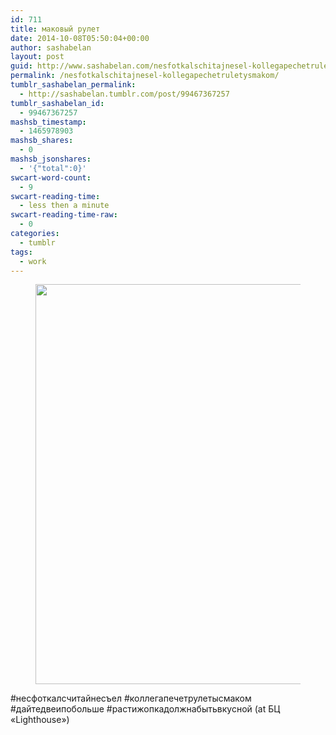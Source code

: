 ```yaml
---
id: 711
title: маковый рулет
date: 2014-10-08T05:50:04+00:00
author: sashabelan
layout: post
guid: http://www.sashabelan.com/nesfotkalschitajnesel-kollegapechetruletysmakom/
permalink: /nesfotkalschitajnesel-kollegapechetruletysmakom/
tumblr_sashabelan_permalink:
  - http://sashabelan.tumblr.com/post/99467367257
tumblr_sashabelan_id:
  - 99467367257
mashsb_timestamp:
  - 1465978903
mashsb_shares:
  - 0
mashsb_jsonshares:
  - '{"total":0}'
swcart-word-count:
  - 9
swcart-reading-time:
  - less then a minute
swcart-reading-time-raw:
  - 0
categories:
  - tumblr
tags:
  - work
---
```

<div id='gallery-658' class='gallery galleryid-711 gallery-columns-1 gallery-size-full'>
  <figure class='gallery-item'> 
  
  <div class='gallery-icon landscape'>
    <img width="640" height="640" src="http://www.sashabelan.ru/wp-content/uploads/2014/10/tumblr_nd42vgYNra1qarj97o1_1280.jpg" class="attachment-full size-full" alt="" srcset="http://www.sashabelan.ru/wp-content/uploads/2014/10/tumblr_nd42vgYNra1qarj97o1_1280.jpg 640w, http://www.sashabelan.ru/wp-content/uploads/2014/10/tumblr_nd42vgYNra1qarj97o1_1280-150x150.jpg 150w, http://www.sashabelan.ru/wp-content/uploads/2014/10/tumblr_nd42vgYNra1qarj97o1_1280-300x300.jpg 300w, http://www.sashabelan.ru/wp-content/uploads/2014/10/tumblr_nd42vgYNra1qarj97o1_1280-230x230.jpg 230w, http://www.sashabelan.ru/wp-content/uploads/2014/10/tumblr_nd42vgYNra1qarj97o1_1280-350x350.jpg 350w" sizes="(max-width: 640px) 100vw, 640px" />
  </div></figure>
</div>

#несфоткалсчитайнесъел #коллегапечетрулетысмаком #дайтедвеипобольше #растижопкадолжнабытьвкусной (at БЦ «Lighthouse»)